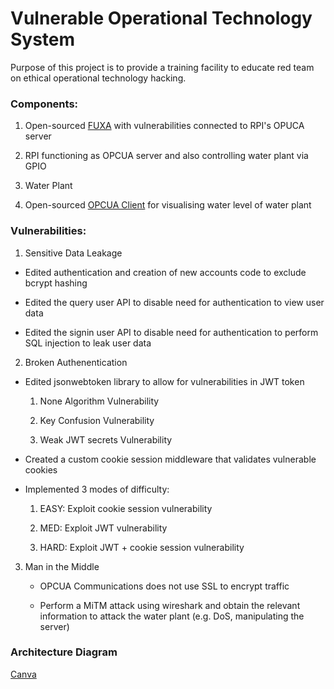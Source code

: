 # Vulnerable Operational Technology System

Purpose of this project is to provide a training facility to educate red team on ethical operational technology hacking.

### Components:

1. Open-sourced [FUXA](https://github.com/frangoteam/FUXA) with vulnerabilities connected to RPI's OPUCA server

2. RPI functioning as OPCUA server and also controlling water plant via GPIO

3. Water Plant 

4. Open-sourced [OPCUA Client](https://github.com/FreeOpcUa/opcua-client-gui) for visualising water level of water plant

### Vulnerabilities:

1. Sensitive Data Leakage

  - Edited authentication and creation of new accounts code to exclude bcrypt hashing
  
  - Edited the query user API to disable need for authentication to view user data  
  
  - Edited the signin user API to disable need for authentication to perform SQL injection to leak user data

2. Broken Authenentication

  - Edited jsonwebtoken library to allow for vulnerabilities in JWT token

    1. None Algorithm Vulnerability

    2. Key Confusion Vulnerability
    
    3. Weak JWT secrets Vulnerability

  - Created a custom cookie session middleware that validates vulnerable cookies

  - Implemented 3 modes of difficulty:

    1. EASY: Exploit cookie session vulnerability

    2. MED: Exploit JWT vulnerability

    3. HARD: Exploit JWT + cookie session vulnerability

3. Man in the Middle 

   - OPCUA Communications does not use SSL to encrypt traffic

   - Perform a MiTM attack using wireshark and obtain the relevant information to attack the water plant (e.g. DoS, manipulating the server)

### Architecture Diagram
[Canva](https://www.canva.com/design/DAGf0Eq3U0I/mb3vIvCJlaiGsM9KA8NJiQ/view?utm_content=DAGf0Eq3U0I&utm_campaign=designshare&utm_medium=link2&utm_source=uniquelinks&utlId=h7d39315482)
